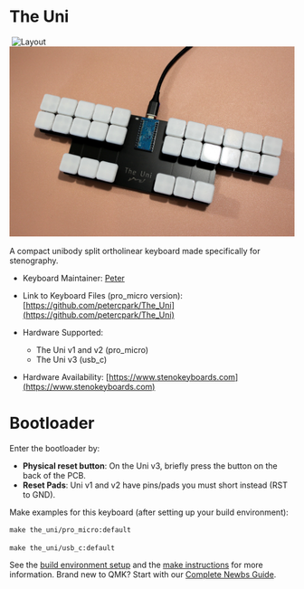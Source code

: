 # The Uni

​
![Layout](https://docs.stenokeyboards.com/images/uni-layout.png)
![The Uni v2](https://github.com/petercpark/The_Uni/blob/main/Pics/uni%20v2/uni-v2.JPG?raw=true)

A compact unibody split ortholinear keyboard made specifically for stenography.

-   Keyboard Maintainer: [Peter](https://github.com/petercpark)
-   Link to Keyboard Files (pro_micro version): [https://github.com/petercpark/The_Uni](https://github.com/petercpark/The_Uni)
-   Hardware Supported:

    -   The Uni v1 and v2 (pro_micro)
    -   The Uni v3 (usb_c)

-   Hardware Availability: [https://www.stenokeyboards.com](https://www.stenokeyboards.com)

# Bootloader

Enter the bootloader by:

* **Physical reset button**: On the Uni v3, briefly press the button on the back of the PCB.
* **Reset Pads**: Uni v1 and v2 have pins/pads you must short instead (RST to GND).

Make examples for this keyboard (after setting up your build environment):

    make the_uni/pro_micro:default

    make the_uni/usb_c:default

See the [build environment setup](https://docs.qmk.fm/#/getting_started_build_tools) and the [make instructions](https://docs.qmk.fm/#/getting_started_make_guide) for more information. Brand new to QMK? Start with our [Complete Newbs Guide](https://docs.qmk.fm/#/newbs).
